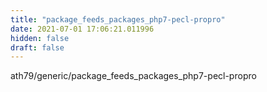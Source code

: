 ```yaml
---
title: "package_feeds_packages_php7-pecl-propro"
date: 2021-07-01 17:06:21.011996
hidden: false
draft: false
---
```


ath79/generic/package_feeds_packages_php7-pecl-propro

